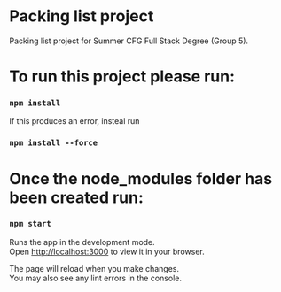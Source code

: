 # Packing list project

Packing list project for Summer CFG Full Stack Degree (Group 5).

# To run this project please run:

### `npm install`

If this produces an error, insteal run

### `npm install --force`


# Once the node_modules folder has been created run:

### `npm start`

Runs the app in the development mode.\
Open [http://localhost:3000](http://localhost:3000) to view it in your browser.

The page will reload when you make changes.\
You may also see any lint errors in the console.
